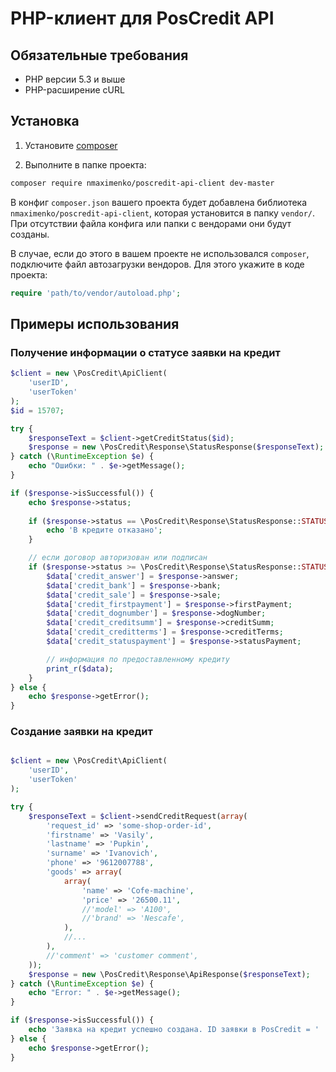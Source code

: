 # PHP-клиент для PosCredit API

## Обязательные требования

* PHP версии 5.3 и выше
* PHP-расширение cURL

## Установка

1) Установите [composer](https://getcomposer.org/download/)

2) Выполните в папке проекта:
```bash
composer require nmaximenko/poscredit-api-client dev-master
```

В конфиг `composer.json` вашего проекта будет добавлена библиотека `nmaximenko/poscredit-api-client`, которая установится в папку `vendor/`. При отсутствии файла конфига или папки с вендорами они будут созданы.

В случае, если до этого в вашем проекте не использовался `composer`, подключите файл автозагрузки вендоров. Для этого укажите в коде проекта:
```php
require 'path/to/vendor/autoload.php';
```

## Примеры использования

### Получение информации о статусе заявки на кредит
```php
$client = new \PosCredit\ApiClient(
    'userID',
    'userToken'
);
$id = 15707;

try {
    $responseText = $client->getCreditStatus($id);
    $response = new \PosCredit\Response\StatusResponse($responseText);
} catch (\RuntimeException $e) {
    echo "Ошибки: " . $e->getMessage();
}

if ($response->isSuccessful()) {
    echo $response->status;
    
    if ($response->status == \PosCredit\Response\StatusResponse::STATUS_DENIED) {
        echo 'В кредите отказано';
    }

    // если договор авторизован или подписан
    if ($response->status >= \PosCredit\Response\StatusResponse::STATUS_AUTHORIZED) {
        $data['credit_answer'] = $response->answer;
        $data['credit_bank'] = $response->bank;
        $data['credit_sale'] = $response->sale;
        $data['credit_firstpayment'] = $response->firstPayment;
        $data['credit_dognumber'] = $response->dogNumber;
        $data['credit_creditsumm'] = $response->creditSumm;
        $data['credit_creditterms'] = $response->creditTerms;
        $data['credit_statuspayment'] = $response->statusPayment;

        // информация по предоставленному кредиту
        print_r($data);
    }
} else {
    echo $response->getError();
}
```

### Создание заявки на кредит
```php

$client = new \PosCredit\ApiClient(
    'userID',
    'userToken'
);

try {
    $responseText = $client->sendCreditRequest(array(
        'request_id' => 'some-shop-order-id',
        'firstname' => 'Vasily',
        'lastname' => 'Pupkin',
        'surname' => 'Ivanovich',
        'phone' => '9612007788',
        'goods' => array(
            array(
                'name' => 'Cofe-machine',
                'price' => '26500.11',
                //'model' => 'A100',
                //'brand' => 'Nescafe',
            ),
            //...
        ),
        //'comment' => 'customer comment',
    ));
    $response = new \PosCredit\Response\ApiResponse($responseText);
} catch (\RuntimeException $e) {
    echo "Error: " . $e->getMessage();
}

if ($response->isSuccessful()) {
    echo 'Заявка на кредит успешно создана. ID заявки в PosCredit = ' . $response->idProfile;
} else {
    echo $response->getError();
}
```
